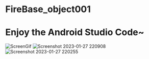 # FireBase_object001




# Enjoy the Android Studio Code~




![ScreenGif](https://user-images.githubusercontent.com/109954610/215122452-c9795aea-c79a-4e88-8466-e541556944e3.gif)
![Screenshot 2023-01-27 220908](https://user-images.githubusercontent.com/109954610/215123286-e2afc5b8-299a-42c3-9c2c-22563e4aa3c4.png)
![Screenshot 2023-01-27 220255](https://user-images.githubusercontent.com/109954610/215123304-4d36e2bd-4c7b-46db-9da8-b18fad8ab0e3.png)
